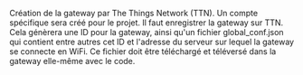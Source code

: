 Création de la gateway par The Things Network (TTN). Un compte spécifique sera créé pour le projet.
Il faut enregistrer la gateway sur TTN. Cela génèrera une ID pour la gateway, ainsi qu'un fichier global_conf.json qui contient entre autres cet ID et l'adresse du serveur sur lequel la gateway se connecte en WiFi. Ce fichier doit être téléchargé et téléversé dans la gateway elle-même avec le code. 
